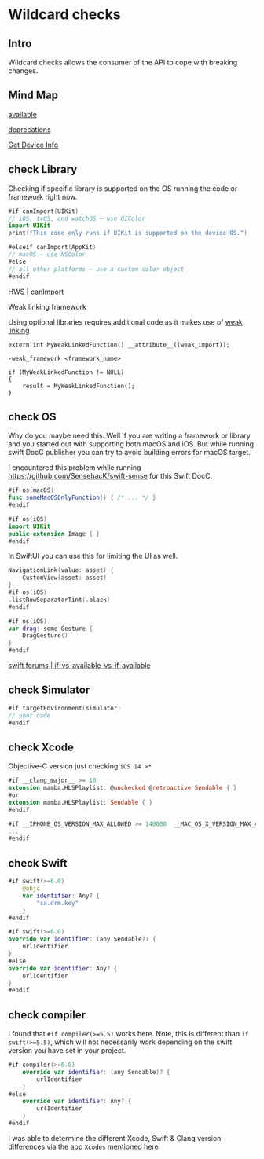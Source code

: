 # Wildcard checks

## Intro

Wildcard checks allows the consumer of the API to cope with breaking changes.

## Mind Map 

[available](available.md)

[deprecations](/ios/library/deprecations.md)

[Get Device Info](/ios/config/device.md)

## check Library

Checking if specific library is supported on the OS running the code or framework right now.

```swift
#if canImport(UIKit)
// iOS, tvOS, and watchOS – use UIColor
import UIKit
print("This code only runs if UIKit is supported on the device OS.")

#elseif canImport(AppKit)
// macOS – use NSColor
#else
// all other platforms – use a custom color object
#endif
```

[HWS | canImport](https://www.hackingwithswift.com/example-code/language/how-to-check-whether-a-module-is-available-using-canimport)

Weak linking framework

Using optional libraries requires additional code as it makes use of [weak linking](https://developer.apple.com/library/mac/documentation/MacOSX/Conceptual/BPFrameworks/Concepts/WeakLinking.html)
```objc
extern int MyWeakLinkedFunction() __attribute__((weak_import));

-weak_framework <framework_name>

if (MyWeakLinkedFunction != NULL)
{
    result = MyWeakLinkedFunction();
}
```

## check OS

Why do you maybe need this. 
Well if you are writing a framework or library and you started out with supporting both macOS and iOS. But while running swift DocC publisher you can try to avoid building errors for macOS target.

I encountered this problem while running https://github.com/SensehacK/swift-sense for this Swift DocC.

```swift
#if os(macOS)
func someMacOSOnlyFunction() { /* ... */ }
#endif
```

```swift
#if os(iOS)
import UIKit
public extension Image { }
#endif
```

In SwiftUI you can use this for limiting the UI as well.

```swift
NavigationLink(value: asset) {
	CustomView(asset: asset)
}
#if os(iOS)
.listRowSeparatorTint(.black)
#endif

#if os(iOS)
var drag: some Gesture {
	DragGesture()
}
#endif
```

[swift forums | if-vs-available-vs-if-available](https://forums.swift.org/t/if-vs-available-vs-if-available/40266/2)

## check Simulator

```swift
#if targetEnvironment(simulator)
// your code
#endif
```


## check Xcode

Objective-C version just checking `iOS 14 >*`
```swift
#if __clang_major__ >= 16
extension mamba.HLSPlaylist: @unchecked @retroactive Sendable { }
#or
extension mamba.HLSPlaylist: Sendable { }
#endif

#if __IPHONE_OS_VERSION_MAX_ALLOWED >= 140000  __MAC_OS_X_VERSION_MAX_ALLOWED >= 101500
...
#endif
```

## check Swift

```swift
#if swift(>=6.0)
    @objc
    var identifier: Any? {
        "sa.drm.key"
    }
#endif

#if swift(>=6.0)
override var identifier: (any Sendable)? {
	urlIdentifier
}
#else
override var identifier: Any? {
	urlIdentifier
}
#endif
```

## check compiler

I found that `#if compiler(>=5.5)` works here. Note, this is different than `if swift(>=5.5)`, which will not necessarily work depending on the swift version you have set in your project.

```swift
#if compiler(>=6.0)
    override var identifier: (any Sendable)? {
        urlIdentifier
    }
#else
    override var identifier: Any? {
        urlIdentifier
    }
#endif
```

I was able to determine the different Xcode, Swift & Clang version differences via the app `Xcodes` [mentioned here](tools/apps#IDE)
